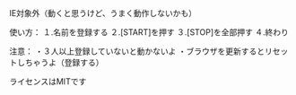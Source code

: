 IE対象外（動くと思うけど、うまく動作しないかも）

使い方：
１.名前を登録する
２.[START]を押す
３.[STOP]を全部押す
４.終わり

注意：
・３人以上登録していないと動かないよ
・ブラウザを更新するとリセットしちゃうよ（登録する）

ライセンスはMITです
